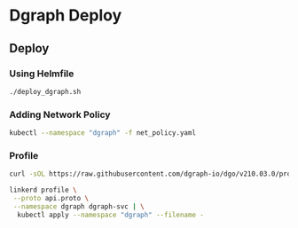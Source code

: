 # Dgraph Deploy

## Deploy

### Using Helmfile

```bash
./deploy_dgraph.sh
```

### Adding Network Policy

```bash
kubectl --namespace "dgraph" -f net_policy.yaml
```

### Profile

```bash
curl -sOL https://raw.githubusercontent.com/dgraph-io/dgo/v210.03.0/protos/api.proto

linkerd profile \
 --proto api.proto \
 --namespace dgraph dgraph-svc | \
  kubectl apply --namespace "dgraph" --filename -
```
